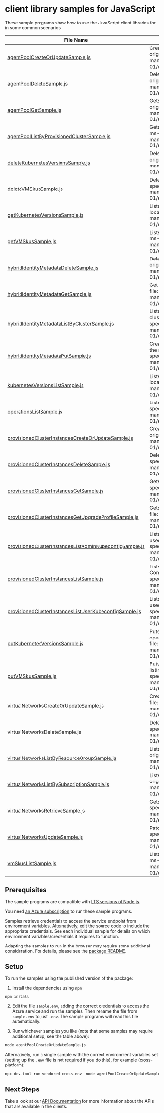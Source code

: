 # client library samples for JavaScript

These sample programs show how to use the JavaScript client libraries for in some common scenarios.

| **File Name**                                                                                                   | **Description**                                                                                                                                                                                                                                                              |
| --------------------------------------------------------------------------------------------------------------- | ---------------------------------------------------------------------------------------------------------------------------------------------------------------------------------------------------------------------------------------------------------------------------- |
| [agentPoolCreateOrUpdateSample.js][agentpoolcreateorupdatesample]                                               | Creates or updates the agent pool in the provisioned cluster x-ms-original-file: specification/hybridaks/resource-manager/Microsoft.HybridContainerService/stable/2024-01-01/examples/PutAgentPool.json                                                                      |
| [agentPoolDeleteSample.js][agentpooldeletesample]                                                               | Deletes the specified agent pool in the provisioned cluster x-ms-original-file: specification/hybridaks/resource-manager/Microsoft.HybridContainerService/stable/2024-01-01/examples/DeleteAgentPool.json                                                                    |
| [agentPoolGetSample.js][agentpoolgetsample]                                                                     | Gets the specified agent pool in the provisioned cluster x-ms-original-file: specification/hybridaks/resource-manager/Microsoft.HybridContainerService/stable/2024-01-01/examples/GetAgentPool.json                                                                          |
| [agentPoolListByProvisionedClusterSample.js][agentpoollistbyprovisionedclustersample]                           | Gets the list of agent pools in the specified provisioned cluster x-ms-original-file: specification/hybridaks/resource-manager/Microsoft.HybridContainerService/stable/2024-01-01/examples/ListAgentPoolByProvisionedClusterInstance.json                                    |
| [deleteKubernetesVersionsSample.js][deletekubernetesversionssample]                                             | Delete the default kubernetes versions resource type x-ms-original-file: specification/hybridaks/resource-manager/Microsoft.HybridContainerService/stable/2024-01-01/examples/DeleteKubernetesVersions.json                                                                  |
| [deleteVMSkusSample.js][deletevmskussample]                                                                     | Deletes the default VM skus resource type x-ms-original-file: specification/hybridaks/resource-manager/Microsoft.HybridContainerService/stable/2024-01-01/examples/DeleteVmSkus.json                                                                                         |
| [getKubernetesVersionsSample.js][getkubernetesversionssample]                                                   | Lists the supported kubernetes versions for the specified custom location x-ms-original-file: specification/hybridaks/resource-manager/Microsoft.HybridContainerService/stable/2024-01-01/examples/GetKubernetesVersions.json                                                |
| [getVMSkusSample.js][getvmskussample]                                                                           | Lists the supported VM skus for the specified custom location x-ms-original-file: specification/hybridaks/resource-manager/Microsoft.HybridContainerService/stable/2024-01-01/examples/GetVmSkus.json                                                                        |
| [hybridIdentityMetadataDeleteSample.js][hybrididentitymetadatadeletesample]                                     | Deletes the hybrid identity metadata proxy resource. x-ms-original-file: specification/hybridaks/resource-manager/Microsoft.HybridContainerService/stable/2024-01-01/examples/DeleteHybridIdentityMetadata.json                                                              |
| [hybridIdentityMetadataGetSample.js][hybrididentitymetadatagetsample]                                           | Get the hybrid identity metadata proxy resource. x-ms-original-file: specification/hybridaks/resource-manager/Microsoft.HybridContainerService/stable/2024-01-01/examples/GetHybridIdentityMetadata.json                                                                     |
| [hybridIdentityMetadataListByClusterSample.js][hybrididentitymetadatalistbyclustersample]                       | Lists the hybrid identity metadata proxy resource in a provisioned cluster instance. x-ms-original-file: specification/hybridaks/resource-manager/Microsoft.HybridContainerService/stable/2024-01-01/examples/HybridIdentityMetadataListByCluster.json                       |
| [hybridIdentityMetadataPutSample.js][hybrididentitymetadataputsample]                                           | Creates the hybrid identity metadata proxy resource that facilitates the managed identity provisioning. x-ms-original-file: specification/hybridaks/resource-manager/Microsoft.HybridContainerService/stable/2024-01-01/examples/CreateHybridIdentityMetadata.json           |
| [kubernetesVersionsListSample.js][kubernetesversionslistsample]                                                 | Lists the supported kubernetes versions for the specified custom location x-ms-original-file: specification/hybridaks/resource-manager/Microsoft.HybridContainerService/stable/2024-01-01/examples/ListKubernetesVersions.json                                               |
| [operationsListSample.js][operationslistsample]                                                                 | Lists the supported operations x-ms-original-file: specification/hybridaks/resource-manager/Microsoft.HybridContainerService/stable/2024-01-01/examples/ListOperations.json                                                                                                  |
| [provisionedClusterInstancesCreateOrUpdateSample.js][provisionedclusterinstancescreateorupdatesample]           | Creates or updates the provisioned cluster instance x-ms-original-file: specification/hybridaks/resource-manager/Microsoft.HybridContainerService/stable/2024-01-01/examples/PutProvisionedClusterInstance.json                                                              |
| [provisionedClusterInstancesDeleteSample.js][provisionedclusterinstancesdeletesample]                           | Deletes the provisioned cluster instance x-ms-original-file: specification/hybridaks/resource-manager/Microsoft.HybridContainerService/stable/2024-01-01/examples/DeleteProvisionedClusterInstance.json                                                                      |
| [provisionedClusterInstancesGetSample.js][provisionedclusterinstancesgetsample]                                 | Gets the provisioned cluster instance x-ms-original-file: specification/hybridaks/resource-manager/Microsoft.HybridContainerService/stable/2024-01-01/examples/GetProvisionedClusterInstance.json                                                                            |
| [provisionedClusterInstancesGetUpgradeProfileSample.js][provisionedclusterinstancesgetupgradeprofilesample]     | Gets the upgrade profile of a provisioned cluster x-ms-original-file: specification/hybridaks/resource-manager/Microsoft.HybridContainerService/stable/2024-01-01/examples/ProvisionedClusterInstanceGetUpgradeProfile.json                                                  |
| [provisionedClusterInstancesListAdminKubeconfigSample.js][provisionedclusterinstanceslistadminkubeconfigsample] | Lists the admin credentials of the provisioned cluster (can only be used within private network) x-ms-original-file: specification/hybridaks/resource-manager/Microsoft.HybridContainerService/stable/2024-01-01/examples/ProvisionedClusterInstanceListAdminKubeconfig.json |
| [provisionedClusterInstancesListSample.js][provisionedclusterinstanceslistsample]                               | Lists the ProvisionedClusterInstance resource associated with the ConnectedCluster x-ms-original-file: specification/hybridaks/resource-manager/Microsoft.HybridContainerService/stable/2024-01-01/examples/ListProvisionedClusterInstances.json                             |
| [provisionedClusterInstancesListUserKubeconfigSample.js][provisionedclusterinstanceslistuserkubeconfigsample]   | Lists the user credentials of the provisioned cluster (can only be used within private network) x-ms-original-file: specification/hybridaks/resource-manager/Microsoft.HybridContainerService/stable/2024-01-01/examples/ProvisionedClusterInstanceListUserKubeconfig.json   |
| [putKubernetesVersionsSample.js][putkubernetesversionssample]                                                   | Puts the default kubernetes version resource type (one time operation, before listing the kubernetes versions) x-ms-original-file: specification/hybridaks/resource-manager/Microsoft.HybridContainerService/stable/2024-01-01/examples/PutKubernetesVersions.json           |
| [putVMSkusSample.js][putvmskussample]                                                                           | Puts the default VM skus resource type (one time operation, before listing the VM skus) x-ms-original-file: specification/hybridaks/resource-manager/Microsoft.HybridContainerService/stable/2024-01-01/examples/PutVmSkus.json                                              |
| [virtualNetworksCreateOrUpdateSample.js][virtualnetworkscreateorupdatesample]                                   | Creates or updates the virtual network resource x-ms-original-file: specification/hybridaks/resource-manager/Microsoft.HybridContainerService/stable/2024-01-01/examples/PutVirtualNetwork.json                                                                              |
| [virtualNetworksDeleteSample.js][virtualnetworksdeletesample]                                                   | Deletes the specified virtual network resource x-ms-original-file: specification/hybridaks/resource-manager/Microsoft.HybridContainerService/stable/2024-01-01/examples/DeleteVirtualNetwork.json                                                                            |
| [virtualNetworksListByResourceGroupSample.js][virtualnetworkslistbyresourcegroupsample]                         | Lists the virtual networks in the specified resource group x-ms-original-file: specification/hybridaks/resource-manager/Microsoft.HybridContainerService/stable/2024-01-01/examples/ListVirtualNetworkByResourceGroup.json                                                   |
| [virtualNetworksListBySubscriptionSample.js][virtualnetworkslistbysubscriptionsample]                           | Lists the virtual networks in the specified subscription x-ms-original-file: specification/hybridaks/resource-manager/Microsoft.HybridContainerService/stable/2024-01-01/examples/ListVirtualNetworkBySubscription.json                                                      |
| [virtualNetworksRetrieveSample.js][virtualnetworksretrievesample]                                               | Gets the specified virtual network resource x-ms-original-file: specification/hybridaks/resource-manager/Microsoft.HybridContainerService/stable/2024-01-01/examples/GetVirtualNetwork.json                                                                                  |
| [virtualNetworksUpdateSample.js][virtualnetworksupdatesample]                                                   | Patches the virtual network resource x-ms-original-file: specification/hybridaks/resource-manager/Microsoft.HybridContainerService/stable/2024-01-01/examples/UpdateVirtualNetwork.json                                                                                      |
| [vmSkusListSample.js][vmskuslistsample]                                                                         | Lists the supported VM skus for the specified custom location x-ms-original-file: specification/hybridaks/resource-manager/Microsoft.HybridContainerService/stable/2024-01-01/examples/ListVmSkus.json                                                                       |

## Prerequisites

The sample programs are compatible with [LTS versions of Node.js](https://github.com/nodejs/release#release-schedule).

You need [an Azure subscription][freesub] to run these sample programs.

Samples retrieve credentials to access the service endpoint from environment variables. Alternatively, edit the source code to include the appropriate credentials. See each individual sample for details on which environment variables/credentials it requires to function.

Adapting the samples to run in the browser may require some additional consideration. For details, please see the [package README][package].

## Setup

To run the samples using the published version of the package:

1. Install the dependencies using `npm`:

```bash
npm install
```

2. Edit the file `sample.env`, adding the correct credentials to access the Azure service and run the samples. Then rename the file from `sample.env` to just `.env`. The sample programs will read this file automatically.

3. Run whichever samples you like (note that some samples may require additional setup, see the table above):

```bash
node agentPoolCreateOrUpdateSample.js
```

Alternatively, run a single sample with the correct environment variables set (setting up the `.env` file is not required if you do this), for example (cross-platform):

```bash
npx dev-tool run vendored cross-env  node agentPoolCreateOrUpdateSample.js
```

## Next Steps

Take a look at our [API Documentation][apiref] for more information about the APIs that are available in the clients.

[agentpoolcreateorupdatesample]: https://github.com/Azure/azure-sdk-for-js/blob/main/sdk/hybridcontainerservice/arm-hybridcontainerservice/samples/v1/javascript/agentPoolCreateOrUpdateSample.js
[agentpooldeletesample]: https://github.com/Azure/azure-sdk-for-js/blob/main/sdk/hybridcontainerservice/arm-hybridcontainerservice/samples/v1/javascript/agentPoolDeleteSample.js
[agentpoolgetsample]: https://github.com/Azure/azure-sdk-for-js/blob/main/sdk/hybridcontainerservice/arm-hybridcontainerservice/samples/v1/javascript/agentPoolGetSample.js
[agentpoollistbyprovisionedclustersample]: https://github.com/Azure/azure-sdk-for-js/blob/main/sdk/hybridcontainerservice/arm-hybridcontainerservice/samples/v1/javascript/agentPoolListByProvisionedClusterSample.js
[deletekubernetesversionssample]: https://github.com/Azure/azure-sdk-for-js/blob/main/sdk/hybridcontainerservice/arm-hybridcontainerservice/samples/v1/javascript/deleteKubernetesVersionsSample.js
[deletevmskussample]: https://github.com/Azure/azure-sdk-for-js/blob/main/sdk/hybridcontainerservice/arm-hybridcontainerservice/samples/v1/javascript/deleteVMSkusSample.js
[getkubernetesversionssample]: https://github.com/Azure/azure-sdk-for-js/blob/main/sdk/hybridcontainerservice/arm-hybridcontainerservice/samples/v1/javascript/getKubernetesVersionsSample.js
[getvmskussample]: https://github.com/Azure/azure-sdk-for-js/blob/main/sdk/hybridcontainerservice/arm-hybridcontainerservice/samples/v1/javascript/getVMSkusSample.js
[hybrididentitymetadatadeletesample]: https://github.com/Azure/azure-sdk-for-js/blob/main/sdk/hybridcontainerservice/arm-hybridcontainerservice/samples/v1/javascript/hybridIdentityMetadataDeleteSample.js
[hybrididentitymetadatagetsample]: https://github.com/Azure/azure-sdk-for-js/blob/main/sdk/hybridcontainerservice/arm-hybridcontainerservice/samples/v1/javascript/hybridIdentityMetadataGetSample.js
[hybrididentitymetadatalistbyclustersample]: https://github.com/Azure/azure-sdk-for-js/blob/main/sdk/hybridcontainerservice/arm-hybridcontainerservice/samples/v1/javascript/hybridIdentityMetadataListByClusterSample.js
[hybrididentitymetadataputsample]: https://github.com/Azure/azure-sdk-for-js/blob/main/sdk/hybridcontainerservice/arm-hybridcontainerservice/samples/v1/javascript/hybridIdentityMetadataPutSample.js
[kubernetesversionslistsample]: https://github.com/Azure/azure-sdk-for-js/blob/main/sdk/hybridcontainerservice/arm-hybridcontainerservice/samples/v1/javascript/kubernetesVersionsListSample.js
[operationslistsample]: https://github.com/Azure/azure-sdk-for-js/blob/main/sdk/hybridcontainerservice/arm-hybridcontainerservice/samples/v1/javascript/operationsListSample.js
[provisionedclusterinstancescreateorupdatesample]: https://github.com/Azure/azure-sdk-for-js/blob/main/sdk/hybridcontainerservice/arm-hybridcontainerservice/samples/v1/javascript/provisionedClusterInstancesCreateOrUpdateSample.js
[provisionedclusterinstancesdeletesample]: https://github.com/Azure/azure-sdk-for-js/blob/main/sdk/hybridcontainerservice/arm-hybridcontainerservice/samples/v1/javascript/provisionedClusterInstancesDeleteSample.js
[provisionedclusterinstancesgetsample]: https://github.com/Azure/azure-sdk-for-js/blob/main/sdk/hybridcontainerservice/arm-hybridcontainerservice/samples/v1/javascript/provisionedClusterInstancesGetSample.js
[provisionedclusterinstancesgetupgradeprofilesample]: https://github.com/Azure/azure-sdk-for-js/blob/main/sdk/hybridcontainerservice/arm-hybridcontainerservice/samples/v1/javascript/provisionedClusterInstancesGetUpgradeProfileSample.js
[provisionedclusterinstanceslistadminkubeconfigsample]: https://github.com/Azure/azure-sdk-for-js/blob/main/sdk/hybridcontainerservice/arm-hybridcontainerservice/samples/v1/javascript/provisionedClusterInstancesListAdminKubeconfigSample.js
[provisionedclusterinstanceslistsample]: https://github.com/Azure/azure-sdk-for-js/blob/main/sdk/hybridcontainerservice/arm-hybridcontainerservice/samples/v1/javascript/provisionedClusterInstancesListSample.js
[provisionedclusterinstanceslistuserkubeconfigsample]: https://github.com/Azure/azure-sdk-for-js/blob/main/sdk/hybridcontainerservice/arm-hybridcontainerservice/samples/v1/javascript/provisionedClusterInstancesListUserKubeconfigSample.js
[putkubernetesversionssample]: https://github.com/Azure/azure-sdk-for-js/blob/main/sdk/hybridcontainerservice/arm-hybridcontainerservice/samples/v1/javascript/putKubernetesVersionsSample.js
[putvmskussample]: https://github.com/Azure/azure-sdk-for-js/blob/main/sdk/hybridcontainerservice/arm-hybridcontainerservice/samples/v1/javascript/putVMSkusSample.js
[virtualnetworkscreateorupdatesample]: https://github.com/Azure/azure-sdk-for-js/blob/main/sdk/hybridcontainerservice/arm-hybridcontainerservice/samples/v1/javascript/virtualNetworksCreateOrUpdateSample.js
[virtualnetworksdeletesample]: https://github.com/Azure/azure-sdk-for-js/blob/main/sdk/hybridcontainerservice/arm-hybridcontainerservice/samples/v1/javascript/virtualNetworksDeleteSample.js
[virtualnetworkslistbyresourcegroupsample]: https://github.com/Azure/azure-sdk-for-js/blob/main/sdk/hybridcontainerservice/arm-hybridcontainerservice/samples/v1/javascript/virtualNetworksListByResourceGroupSample.js
[virtualnetworkslistbysubscriptionsample]: https://github.com/Azure/azure-sdk-for-js/blob/main/sdk/hybridcontainerservice/arm-hybridcontainerservice/samples/v1/javascript/virtualNetworksListBySubscriptionSample.js
[virtualnetworksretrievesample]: https://github.com/Azure/azure-sdk-for-js/blob/main/sdk/hybridcontainerservice/arm-hybridcontainerservice/samples/v1/javascript/virtualNetworksRetrieveSample.js
[virtualnetworksupdatesample]: https://github.com/Azure/azure-sdk-for-js/blob/main/sdk/hybridcontainerservice/arm-hybridcontainerservice/samples/v1/javascript/virtualNetworksUpdateSample.js
[vmskuslistsample]: https://github.com/Azure/azure-sdk-for-js/blob/main/sdk/hybridcontainerservice/arm-hybridcontainerservice/samples/v1/javascript/vmSkusListSample.js
[apiref]: https://learn.microsoft.com/javascript/api/@azure/arm-hybridcontainerservice?view=azure-node-preview
[freesub]: https://azure.microsoft.com/free/
[package]: https://github.com/Azure/azure-sdk-for-js/tree/main/sdk/hybridcontainerservice/arm-hybridcontainerservice/README.md
